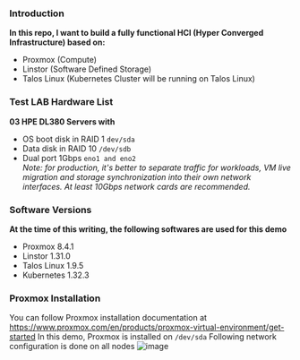 ### Introduction
**In this repo, I want to build a fully functional HCI (Hyper Converged Infrastructure) based on:**  
- Proxmox (Compute)
- Linstor (Software Defined Storage)
- Talos Linux (Kubernetes Cluster will be running on Talos Linux)

### Test LAB Hardware List
**03 HPE DL380 Servers with**
- OS boot disk in RAID 1 `dev/sda`
- Data disk in RAID 10 `/dev/sdb`
- Dual port 1Gbps `eno1 and eno2`  
*Note: for production, it's better to separate traffic for workloads, VM live migration and storage synchronization into their own network interfaces. At least 10Gbps network cards are recommended.*
### Software Versions
**At the time of this writing, the following softwares are used for this demo**
- Proxmox 8.4.1
- Linstor 1.31.0
- Talos Linux 1.9.5
- Kubernetes 1.32.3
### Proxmox Installation
You can follow Proxmox installation documentation at https://www.proxmox.com/en/products/proxmox-virtual-environment/get-started
In this demo, Proxmox is installed on `/dev/sda`
Following network configuration is done on all nodes
![image](https://github.com/user-attachments/assets/41048945-ea45-4269-aa6b-728773f18af3)



